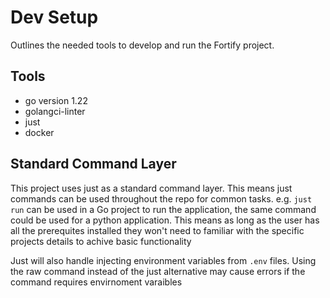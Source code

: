 # Dev Setup
Outlines the needed tools to develop and run the Fortify project.

## Tools
- go version 1.22
- golangci-linter
- just
- docker

## Standard Command Layer
This project uses just as a standard command layer. This means just commands can be used throughout the repo for common tasks. e.g. `just run` can be used in a Go project to run the application, the same command could be used for a python application. This means as long as the user has all the prerequites installed they won't need to familiar with the specific projects details to achive basic functionality

Just will also handle injecting environment variables from `.env` files. Using the raw command instead of the just alternative may cause errors if the command requires envirnoment varaibles
